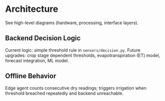 # Architecture

See high-level diagrams (hardware, processing, interface layers).

## Backend Decision Logic
Current logic: simple threshold rule in `sensors/decision.py`.
Future upgrades: crop stage dependent thresholds, evapotranspiration (ET) model, forecast integration, ML model.

## Offline Behavior
Edge agent counts consecutive dry readings; triggers irrigation when threshold breached repeatedly and backend unreachable.
